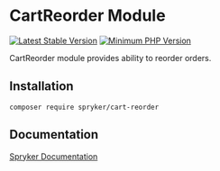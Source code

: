 # CartReorder Module
[![Latest Stable Version](https://poser.pugx.org/spryker/cart-reorder/v/stable.svg)](https://packagist.org/packages/spryker/cart-reorder)
[![Minimum PHP Version](https://img.shields.io/badge/php-%3E%3D%208.3-8892BF.svg)](https://php.net/)

CartReorder module provides ability to reorder orders.

## Installation

```
composer require spryker/cart-reorder
```

## Documentation

[Spryker Documentation](https://docs.spryker.com)
